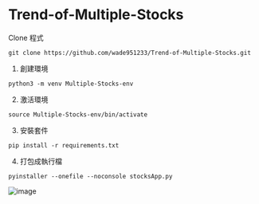 # Trend-of-Multiple-Stocks
Clone 程式
```
git clone https://github.com/wade951233/Trend-of-Multiple-Stocks.git
```

1. 創建環境
```
python3 -m venv Multiple-Stocks-env
```
2. 激活環境
```
source Multiple-Stocks-env/bin/activate
```
3. 安裝套件
```
pip install -r requirements.txt
```
4. 打包成執行檔
```
pyinstaller --onefile --noconsole stocksApp.py
```
![image](https://github.com/wade951233/Trend-of-Multiple-Stocks/assets/54468254/0a3dc047-d466-4dd9-ada0-e9790ed068d9)
